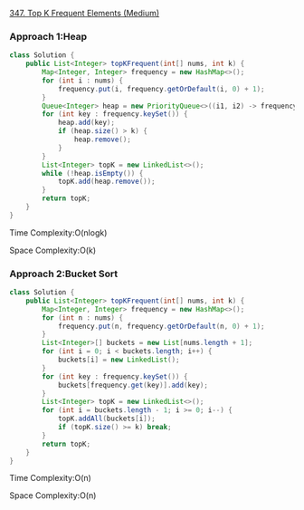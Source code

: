 [347. Top K Frequent Elements (Medium)](https://leetcode.com/problems/top-k-frequent-elements/description/)

### Approach 1:Heap
```java
class Solution {
    public List<Integer> topKFrequent(int[] nums, int k) {
        Map<Integer, Integer> frequency = new HashMap<>();
        for (int i : nums) {
            frequency.put(i, frequency.getOrDefault(i, 0) + 1);
        }
        Queue<Integer> heap = new PriorityQueue<>((i1, i2) -> frequency.get(i1) - frequency.get(i2));
        for (int key : frequency.keySet()) {
            heap.add(key);
            if (heap.size() > k) {
                heap.remove();
            }
        }
        List<Integer> topK = new LinkedList<>();
        while (!heap.isEmpty()) {
            topK.add(heap.remove());
        }
        return topK;
    }
}
```
Time Complexity:O(nlogk)

Space Complexity:O(k)

### Approach 2:Bucket Sort
```java
class Solution {
    public List<Integer> topKFrequent(int[] nums, int k) {
        Map<Integer, Integer> frequency = new HashMap<>();
        for (int n : nums) {
            frequency.put(n, frequency.getOrDefault(n, 0) + 1);
        }
        List<Integer>[] buckets = new List[nums.length + 1];
        for (int i = 0; i < buckets.length; i++) {
            buckets[i] = new LinkedList();
        }
        for (int key : frequency.keySet()) {
            buckets[frequency.get(key)].add(key);
        }
        List<Integer> topK = new LinkedList<>();
        for (int i = buckets.length - 1; i >= 0; i--) {
            topK.addAll(buckets[i]);
            if (topK.size() >= k) break;
        }
        return topK;
    }
}
```
Time Complexity:O(n)

Space Complexity:O(n)
